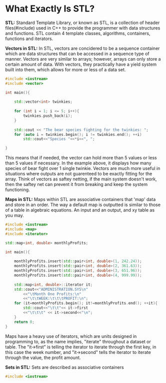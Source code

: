 # What Exactly Is STL?

**STL:**
Standard Template Library, or known as STL, is a collection of header files(#include<iostream>) used in C++ to provide the programmer with data structures and functions. STL contain 4 template classes, algorithms, containers, functions and iterators. 

**Vectors in STL:**
In STL, vectors are concidered to be a sequence container which are data structures that can be accessed in a sequence type of manner. Vectors are very similar to arrays; however, arrays can only store a certain amount of data. With vectors, they practically have a yield system built into them, which allows for more or less of a data set.

```cpp
#include <iostream>
#include <vector>

int main(){
    
    std::vector<int> twinkies;
    
    for (int i = 1; i <= 5; i++){
        twinkies.push_back(i);
    }
    
    std::cout << "The bear species fighting for the twinkies: "; 
    for (auto i = twinkies.begin(); i != twinkies.end(); ++i) 
        std::cout<<"Species "<<*i<<", "; 

}
```

This means that if needed, the vector can hold more than 5 values or less than 5 values if necessary. In the example above, it displays how many species of bear fight over 1 single twinkie. Vectors are much more useful in situations where outputs are not guarenteed to be exactly fitting for the array. Think of vectors as saftey netting, if the main system doesn't work, then the saftey net can prevent it from breaking and keep the system functioning.

**Maps in STL:**
Maps within STL are associative containers that 'map' data and store in an order. The way a default map is outputted is similar to those of a table in algebraic equations. An input and an output, and xy table as you may.
```cpp
#include <iostream>
#include <map>
#include <iterator>

std::map<int, double> monthlyProfits;

int main(){
    
    monthlyProfits.insert(std::pair<int, double>(1, 242.24));
    monthlyProfits.insert(std::pair<int, double>(2, 361.63));
    monthlyProfits.insert(std::pair<int, double>(3, 651.96));
    monthlyProfits.insert(std::pair<int, double>(4, 999.99));
    
    std::map<int, double>::iterator it;
    std::cout<<"ADMINISTRATION.SYS\n"
        <<"\tMonth One Profits:\n"
        <<"\t\tWEEK:\t\t\tPROFIT:\n";
    for (it=monthlyProfits.begin(); it!=monthlyProfits.end(); ++it){
        std::cout<<"\t\t"<< it->first
        <<"\t\t\t" << it->second<<"\n";
    }
    return 0;
}
```
Maps have a heavy use of iterators, which are units designed in programming to, as the name implies, "iterate" throughout a dataset or table. The "it->first" is telling the iterator to iterate through the first key, in this case the week number, and "it->second" tells the iterator to iterate through the value, the profit amount.

**Sets in STL:**
Sets are described as associative containers
```cpp
#include <iostream>

```

